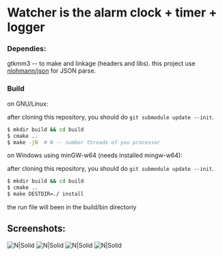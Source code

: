 # Watcher is the alarm clock + timer + logger

### Dependies:
gtkmm3 -- to make and linkage (headers and libs).
this project use [nlohmann/json](https://github.com/nlohmann/json/tree/eb7376bb131a4b19a5fc6aacfd046fd298cd0119) for JSON parse.

### Build
on GNU/Linux:

after cloning this repository, you should do `git submodule update --init`.

```bash
$ mkdir build && cd build
$ cmake ..
$ make -jN  # N -- number threads of you processor
```

on Windows using minGW-w64 (needs installed mingw-w64):

after cloning this repository, you should do `git submodule update --init`.

```bash
$ mkdir build && cd build
$ cmake ..
$ make DESTDIR=./ install
```

the run file will been in the build/bin directoriy


## Screenshots:
![N|Solid](https://i.imgur.com/7WBBTGd.png)
![N|Solid](https://i.imgur.com/3r9vGhS.png)
![N|Solid](https://i.imgur.com/pdykep1.png)
![N|Solid](https://i.imgur.com/GpxHrQ9.png)
